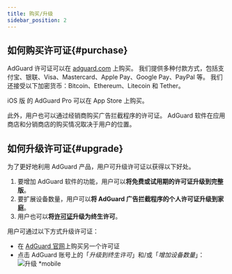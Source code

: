 ```yaml
---
title: 购买/升级
sidebar_position: 2
---
```


## 如何购买许可证{#purchase}

AdGuard 许可证可以在 [adguard.com](https://adguard.com/license.html) 上购买。 我们提供多种付款方式，包括支付宝、银联、Visa、Mastercard、Apple Pay、Google Pay、PayPal 等。 我们还接受以下加密货币：Bitcoin、Ethereum、Litecoin 和 Tether。

iOS 版 的 AdGuard Pro 可以在 App Store 上购买。

此外，用户也可以通过经销商购买广告拦截程序的许可证。 AdGuard 软件在应用商店和分销商店的购买情况取决于用户的位置。

## 如何升级许可证{#upgrade}

为了更好地利用 AdGuard 产品，用户可升级许可证以获得以下好处。

1. 要增加 AdGuard 软件的功能，用户可以**将免费或试用期的许可证升级到完整版**。
2. 要扩展设备数量，用户可以**将 AdGuard 广告拦截程序的个人许可证升级到家庭**。
3. 用户也可以**将[许可证](../what-is)升级为终生许可**。

用户可通过以下方式升级许可证：

- 在 [AdGuard 官网](https://adguard.com)上购买另一个许可证
- 点击 AdGuard 账号上的「*升级到终生许可*」和/或「*增加设备数量*」： ![升级 *mobile](https://cdn.adtidy.org/content/kb/ad_blocker/general/newaccount-upgrade.png)
